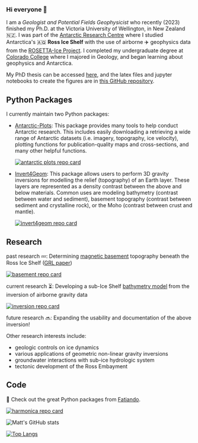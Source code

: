 ### Hi everyone 👋

<!--
**mdtanker/mdtanker** is a ✨ _special_ ✨ repository because its `README.md` (this file) appears on your GitHub profile.

Here are some ideas to get you started:

- 🔭 I’m currently working on ...
- 🌱 I’m currently learning ...
- 👯 I’m looking to collaborate on ...
- 🤔 I’m looking for help with ...
- 💬 Ask me about ...
- 📫 How to reach me: ...
- 😄 Pronouns: ...
- ⚡ Fun fact: ...
-->
I am a *Geologist and Potential Fields Geophysicist* who recently (2023) finished my Ph.D. at the Victoria University of Wellington, in New Zealand :new_zealand:. I was part of the [Antarctic Research Centre](https://www.wgtn.ac.nz/antarctic) where I studied Antarctica's :antarctica: **Ross Ice Shelf** with the use of airborne :airplane: geophysics data from the [ROSETTA-Ice Project](https://pgg.ldeo.columbia.edu/data/rosetta-ice). I completed my undergraduate degree at [Colorado College](https://www.coloradocollege.edu/) where I majored in Geology, and began learning about geophysics and Antarctica. 

My PhD thesis can be accessed [here](https://openaccess.wgtn.ac.nz/articles/thesis/Airborne_Geophysical_Investigation_beneath_Antarctica_s_Ross_Ice_Shelf/24408304), and the latex files and jupyter notebooks to create the figures are in [this GitHub repository](https://github.com/mdtanker/phdthesis). 

## Python Packages
I currently maintain two Python packages: 

* [Antarctic-Plots](https://antarctic-plots.readthedocs.io/):
  This package provides many tools to help conduct Antarctic research. This includes easily downloading a retrieving a wide range of Antarctic datasets (i.e. imagery, topography, ice velocity), plotting functions for publication-quality maps and cross-sections, and many other helpful functions.
  
  [![antarctic plots repo card](https://github-readme-stats.vercel.app/api/pin/?username=mdtanker&repo=antarctic_plots&show_owner=true&theme=transparent)](https://github.com/mdtanker/antarctic_plots)

* [Invert4Geom](https://invert4geom.readthedocs.io/):
  This package allows users to perform 3D gravity inversions for modelling the relief (topography) of an Earth layer. These layers are represented as a density contrast between the above and below materials. Common uses are modeling bathymetry (contrast between water and sediment), basement topography (contrast between sediment and crystalline rock), or the Moho (contrast between crust and mantle).
  
  [![invert4geom repo card](https://github-readme-stats.vercel.app/api/pin/?username=mdtanker&repo=invert4geom&show_owner=true&theme=transparent)](https://github.com/mdtanker/invert4geom)

## Research

past research :zzz:: Determining [magnetic basement](https://github.com/mdtanker/RIS_basement_sediment) topography beneath the Ross Ice Shelf ([GRL paper](https://agupubs.onlinelibrary.wiley.com/doi/10.1029/2021GL097371))

[![basement repo card](https://github-readme-stats.vercel.app/api/pin/?username=mdtanker&repo=RIS_basement_sediment&show_owner=true&theme=transparent)](https://github.com/mdtanker/RIS_basement_sediment)

current research :hourglass_flowing_sand:: Developing a sub-Ice Shelf [bathymetry model](https://github.com/mdtanker/RIS_gravity_inversion.git) from the inversion of airborne gravity data

[![inversion repo card](https://github-readme-stats.vercel.app/api/pin/?username=mdtanker&repo=RIS_gravity_inversion&show_owner=true&theme=transparent)](https://github.com/mdtanker/RIS_gravity_inversion)

future research  :soon:: Expanding the usability and documentation of the above inversion!

Other research interests include:
* geologic controls on ice dynamics
* various applications of geometric non-linear gravity inversions
* groundwater interactions with sub-ice hydrologic system 
* tectonic development of the Ross Embayment

## Code

🔐 Check out the great Python packages from [Fatiando](https://www.fatiando.org/).

[![harmonica repo card](https://github-readme-stats.vercel.app/api/pin/?username=fatiando&repo=harmonica&show_owner=true&theme=transparent)](https://github.com/fatiando/harmonica)

![Matt's GitHub stats](https://github-readme-stats.vercel.app/api?username=mdtanker&hide=issues&show_icons=true&include_all_commits=true&theme=transparent&count_private=true)

[![Top Langs](https://github-readme-stats.vercel.app/api/top-langs/?username=mdtanker&layout=compact&theme=transparent)](https://github.com/mdtanker/github-readme-stats)

